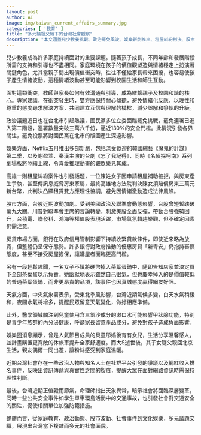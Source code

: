 ```yaml
---
layout: post
author: AI
image: img/taiwan_current_affairs_summary.jpg
categories: [ '教育' ]
title: "多元議題交織下的台灣社會觀察"
description: "本文涵蓋兒少教養挑戰、政治罷免風波、娛樂新劇推出、租屋糾紛判決、股市波動與房貸市場趨勢，並關注兒童健康、天氣變化及近期社會安全和網路資訊的現象，全景式呈現台灣當前複雜多元的社會局勢。"
---
```

兒少教養成為許多家庭持續面對的重要課題。隨著孩子成長，不同年齡和發展階段所需的支持和引導也不盡相同。家庭環境在孩子的價值觀塑造與情緒穩定上扮演著關鍵角色，尤其當親子間出現價值衝突時，往往不僅給家長帶來困擾，也容易使孩子產生情緒波動，這種情緒波動甚至可能影響到校園生活和師生互動。

面對這類衝突，教師與家長如何有效溝通與引導，成為維繫親子及校園和諧的核心。專家建議，在衝突發生時，雙方應保持耐心傾聽，避免情緒化反應，以理性和尊重的態度尋求解決方案，共同建立互信與理解的橋樑，減少誤解和爭執的升級。

政治議題近日也在台北市引起熱議，國民黨多位立委面臨罷免挑戰，罷免連署已進入第二階段，連署數量突破三萬六千份，逼近130%的安全門檻。此情況引發各界關注，罷免投票將對國民黨在北市的版圖產生深遠影響。

娛樂方面，Netflix五月推出多部新劇，包括深受歡迎的韓國綜藝《魔鬼的計謀》第二季，以及謝盈萱、秦漢主演的台劇《忘了我記得》，同時《名偵探柯南》系列劇場版將陸續上線，令喜愛推理動畫的觀眾樂見其成。

高雄一則租屋糾紛案件也引發話題，一位陳姓女子因申請租屋補助被拒，與房東產生爭執，甚至傳訊息威脅房東家屬，最終高雄地方法院判決陳女須賠償房東三萬元新台幣，此判決凸顯租賃雙方應理性協調，避免因情緒激動造成法律風險。

股市方面，台股近期波動加劇。受到美國政治及聯準會動態影響，台股曾短暫跌破萬九大關。川普對聯準會主席的言論轉變，刺激美股全面反彈，帶動台股強勢回升，台積電、聯發科、鴻海等權值股表現活躍，市場氣氛轉趨樂觀，但不確定因素仍需注意。

房貸市場方面，銀行在政府信用管制影響下持續收緊貸款條件，即使近來略為放寬，但整體仍呈保守態勢。許多銀行對政府推動的優惠房貸「新青安」仍抱持審慎態度，甚至不接受房屋擔保，讓購屋者面臨更高門檻。

另有一段輕鬆趣聞，一名女子不慎將硬幣掉入茶葉蛋鍋中，隨即告知店家並決定買下全部茶葉蛋以示負責。她幽默地表示雖然自己很氣，但也慶幸掉入的是價值較低的普通茶葉蛋鍋，而非更昂貴的品項，該事件也因真誠態度贏得網友好評。

天氣方面，中央氣象署表示，受東北季風影響，台灣近期氣候多變，白天水氣稍緩和，夜間水氣將增多，提醒民眾留意天氣變化，做好相應準備。

此外，醫學領域關注到兒童使用含三氯沙成分的漱口水可能影響甲狀腺功能，特別是青少年族群的內分泌健康，呼籲家長留意產品成分，避免對孩子造成負面影響。

娛樂圈消息顯示，曾是人氣節目成員的貝童彤婚後育有女兒，生活分享溫馨感人，並計畫購置更寬敞的休旅車提升全家舒適度。而大S逝世後，其子女隨父親回北京生活，親友偶爾一同出遊，讓粉絲感受到家庭溫暖。

近期台灣社會存在一些政治人物與知名人士在社群平台引發的爭議以及網紅收入排名事件，反映出資訊傳遞與真實性之間的裂痕，提醒大眾在面對網路資訊時需保持理性判斷。

最後，台灣近期正值穀雨節氣，命理師指出天象異常，暗示社會將面臨深層變革，同時一些公共安全事件如學生單車環島活動中的交通事故，也引發社會對交通安全的關注，促使相關單位加強防範措施。

整體而言，從家庭教育、政治動態、股市波動、社會事件到文化娛樂，多元議題交織，展現出台灣當下複雜而多元的社會面貌。